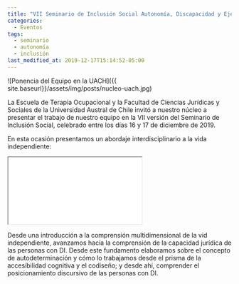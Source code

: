 ```yaml
---
title: "VII Seminario de Inclusión Social Autonomía, Discapacidad y Ejercicio de Derechos"
categories:
  - Eventos
tags:
  - seminario
  - autonomía
  - inclusión
last_modified_at: 2019-12-17T15:14:52-05:00
---
```

![Ponencia del Equipo en la UACH]({{ site.baseurl}}/assets/img/posts/nucleo-uach.jpg)

La Escuela de Terapia Ocupacional y la Facultad de Ciencias Jurídicas y Sociales de la Universidad Austral de Chile invitó a nuestro núcleo a presentar el trabajo de nuestro equipo en la VII versión del Seminario de Inclusión Social, celebrado entre los días 16 y 17 de diciembre de 2019.

En esta ocasión presentamos un abordaje interdisciplinario a la vida independiente:

<!-- 16:9 aspect ratio -->
<div class="embed-responsive embed-responsive-16by9">
  <iframe class="embed-responsive-item" src="<iframe src="https://docs.google.com/presentation/d/e/2PACX-1vSlgA-AZMzMOM3TWuGn1QYF3RyCOHCm_MUDsEB4wzJiZDk_pQEReKg1gr3PA7vG84BR45F_I02jmOWP/embed?start=false&loop=false&delayms=3000"></iframe>
</div>

Desde una introducción a la comprensión multidimensional de la vid independiente, avanzamos hacia la comprensión de la capacidad jurídica de las personas con DI. Desde este fundamento elaboramos sobre el concepto de autodeterminación y cómo lo trabajamos desde el prisma de la accesibilidad cognitiva y el codiseño; y desde ahí, comprender el posicionamiento discursivo de las personas con DI.